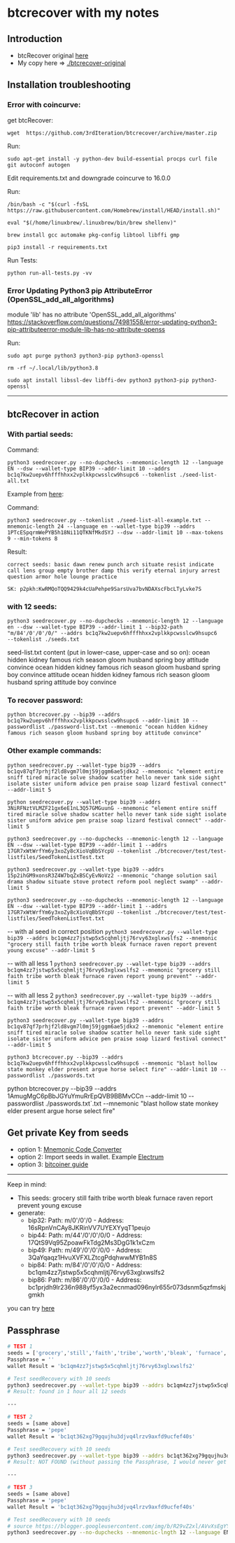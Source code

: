 # btcrecover with my notes

## Introduction

- btcRecover original [here](https://github.com/3rdIteration/btcrecover/archive/master.zip)
- My copy here => [./btcrecover-original](./btcrecover-original)

## Installation troubleshooting

### Error with coincurve:

get btcRecover: 

`wget  https://github.com/3rdIteration/btcrecover/archive/master.zip`


Run: 

`sudo apt-get install -y python-dev build-essential procps curl file git autoconf autogen`

Edit requirements.txt and downgrade coincurve to 16.0.0

Run:

`/bin/bash -c "$(curl -fsSL https://raw.githubusercontent.com/Homebrew/install/HEAD/install.sh)"`

`eval "$(/home/linuxbrew/.linuxbrew/bin/brew shellenv)"`

`brew install gcc automake pkg-config libtool libffi gmp`

`pip3 install -r requirements.txt`

Run Tests: 

`python run-all-tests.py -vv`

### Error Updating Python3 pip AttributeError (OpenSSL_add_all_algorithms)

module 'lib' has no attribute 'OpenSSL_add_all_algorithms'
https://stackoverflow.com/questions/74981558/error-updating-python3-pip-attributeerror-module-lib-has-no-attribute-openss

Run: 

`sudo apt purge python3 python3-pip python3-openssl`

`rm -rf ~/.local/lib/python3.8`

`sudo apt install libssl-dev libffi-dev python3 python3-pip python3-openssl`

---

## btcRecover in action


### With partial seeds:

Command:

`python3 seedrecover.py --no-dupchecks --mnemonic-length 12 --language EN --dsw --wallet-type BIP39 --addr-limit 10 --addrs bc1q7kw2uepv6hfffhhxx2vplkkpcwsslcw9hsupc6 --tokenlist ./seed-list-all.txt`

Example from [here](https://btcrecover.readthedocs.io/en/latest/Usage_Examples/2022-04-02_Seed_Tokenlist_TokenBlocks/example_seed_tokenlist_tokenblocks/):

Command:

`python3 seedrecover.py --tokenlist ./seed-list-all-example.txt --mnemonic-length 24 --language en --wallet-type bip39 --addrs 1PTcESpqrmWePYB5h18Ni11QTKNfMkdSYJ --dsw --addr-limit 10 --max-tokens 9 --min-tokens 8`

Result:

`correct seeds: basic dawn renew punch arch situate resist indicate call lens group empty brother damp this verify eternal injury arrest question armor hole lounge practice`

`SK: p2pkh:KwRMQoTQQ9429k4cUaPehpe9SarsUva7bvNDAXscFbcLTyLvke7S`

### with 12 seeds:

`python3 seedrecover.py --no-dupchecks --mnemonic-length 12 --language en --dsw --wallet-type BIP39 --addr-limit 1 --bip32-path "m/84'/0'/0'/0/" --addrs bc1q7kw2uepv6hfffhhxx2vplkkpcwsslcw9hsupc6   --tokenlist ./seeds.txt`

seed-list.txt content (put in lower-case, upper-case and so on):
    ocean hidden kidney famous rich season gloom husband spring boy attitude convince
    ocean hidden kidney famous rich season gloom husband spring boy convince attitude
    ocean hidden kidney famous rich season gloom husband spring attitude boy convince

### To recover password: 
`python btcrecover.py --bip39 --addrs bc1q7kw2uepv6hfffhhxx2vplkkpcwsslcw9hsupc6 --addr-limit 10 --passwordlist ./password-list.txt --mnemonic "ocean hidden kidney famous rich season gloom husband spring boy attitude convince"`

### Other example commands:

`python seedrecover.py --wallet-type bip39 --addrs bc1qv87qf7prhjf2ld8vgm7l0mj59jggm6ae5jdkx2 --mnemonic "element entire sniff tired miracle solve shadow scatter hello never tank side sight isolate sister uniform advice pen praise soap lizard festival connect" --addr-limit 5`

`python seedrecover.py --wallet-type bip39 --addrs 3NiRFNztVLMZF21gx6eE1nL3Q57GMGuunG --mnemonic "element entire sniff tired miracle solve shadow scatter hello never tank side sight isolate sister uniform advice pen praise soap lizard festival connect" --addr-limit 5`

`python3 seedrecover.py --no-dupchecks --mnemonic-length 12 --language EN --dsw --wallet-type BIP39 --addr-limit 1 --addrs 17GR7xWtWrfYm6y3xoZy8cXioVqBbSYcpU --tokenlist ./btcrecover/test/test-listfiles/SeedTokenListTest.txt`

`python3 seedrecover.py --wallet-type bip39 --addrs 15p2ihGM9xonsR3Z4W7bqZxBSCyEvNoVz2 --mnemonic "change solution sail drama shadow situate stove protect reform pool neglect swamp" --addr-limit 5`

`python3 seedrecover.py --no-dupchecks --mnemonic-length 12 --language EN --dsw --wallet-type BIP39 --addr-limit 1 --addrs 17GR7xWtWrfYm6y3xoZy8cXioVqBbSYcpU --tokenlist ./btcrecover/test/test-listfiles/SeedTokenListTest.txt`

-- with al seed in correct position
`python3 seedrecover.py --wallet-type bip39 --addrs bc1qm4zz7jstwp5x5cqhmljtj76rvy63xglxwslfs2 --mnemonic "grocery still faith tribe worth bleak furnace raven report prevent young excuse" --addr-limit 5`

-- with all less 1
`python3 seedrecover.py --wallet-type bip39 --addrs bc1qm4zz7jstwp5x5cqhmljtj76rvy63xglxwslfs2 --mnemonic "grocery still faith tribe worth bleak furnace raven report young prevent" --addr-limit 5`

-- with all less 2
`python3 seedrecover.py --wallet-type bip39 --addrs bc1qm4zz7jstwp5x5cqhmljtj76rvy63xglxwslfs2 --mnemonic "grocery still faith tribe worth bleak furnace raven report prevent" --addr-limit 5`

`python3 seedrecover.py --wallet-type bip39 --addrs bc1qv87qf7prhjf2ld8vgm7l0mj59jggm6ae5jdkx2 --mnemonic "element entire sniff tired miracle solve shadow scatter hello never tank side sight isolate sister uniform advice pen praise soap lizard festival connect" --addr-limit 5`

`python3 btcrecover.py --bip39 --addrs bc1q7kw2uepv6hfffhhxx2vplkkpcwsslcw9hsupc6 --mnemonic "blast hollow state monkey elder present argue horse select fire" --addr-limit 10 --passwordlist ./passwords.txt`

python btcrecover.py --bip39 --addrs 1AmugMgC6pBbJGYuYmuRrEpQVB9BBMvCCn --addr-limit 10 --passwordlist ./passwords.txt`.txt --mnemonic "blast hollow state monkey elder present argue horse select fire"


## Get private Key from seeds

- option 1: [Mnemonic Code Converter](https://iancoleman.io/bip39/#english)
- option 2: Import seeds in wallet. Example [Electrum](https://electrum.org/#home)
- option 3: [bitcoiner guide](https://bitcoiner.guide/seed/)

---

Keep in mind:

* This seeds: grocery still faith tribe worth bleak furnace raven report prevent young excuse
* generate: 
    - bip32: Path: m/0'/0'/0 - Address: 16sRpnVnCAy8JKRinVV7UYEXYyqT1peujo
    - bip44: Path: m/44'/0'/0'/0/0 - Address: 17QtS9Vq95ZpoawFkTdg2Ms3DgG1k1xCzm
    - bip49: Path: m/49'/0'/0'/0/0 - Address: 3QaYqaqz1HvuXVFXLZtcgPdqhwwMYB1n8S
    - bip84: Path: m/84'/0'/0'/0/0 - Address: bc1qm4zz7jstwp5x5cqhmljtj76rvy63xglxwslfs2
    - bip86: Path: m/86'/0'/0'/0/0 - Address: bc1prjdh9lr236n988yf5yx3a2ecnmad096nylr655r073dsnm5qzfmskjgmkh


you can try [here](https://bitcoiner.guide/seed/)


## Passphrase

```sh
# TEST 1
seeds = ['grocery','still','faith','tribe','worth','bleak', 'furnace','raven','report','prevent','young','excuse']
Passphrase = ''
wallet Result = 'bc1qm4zz7jstwp5x5cqhmljtj76rvy63xglxwslfs2'

# Test seedRecovery with 10 seeds
python3 seedrecover.py --wallet-type bip39 --addrs bc1qm4zz7jstwp5x5cqhmljtj76rvy63xglxwslfs2 --mnemonic "grocery still faith tribe worth bleak furnace raven report prevent" --addr-limit 5
# Result: found in 1 hour all 12 seeds

---

# TEST 2
seeds = [same above]
Passphrase = 'pepe'
wallet Result = 'bc1qt362xg79gqujhu3djvq4lrzv9axfd9ucfef40s' 

# Test seedRecovery with 10 seeds
python3 seedrecover.py --wallet-type bip39 --addrs bc1qt362xg79gqujhu3djvq4lrzv9axfd9ucfef40s --mnemonic "grocery still faith tribe worth bleak furnace raven report prevent" --addr-limit 5
# Result: NOT FOUND (without passing the Passphrase, I would never get the address bc1qt362xg79gqujhu3djvq4lrzv9axfd9ucfef40s)

---

# TEST 3
seeds = [same above]
Passphrase = 'pepe'
wallet Result = 'bc1qt362xg79gqujhu3djvq4lrzv9axfd9ucfef40s' 

# Test seedRecovery with 10 seeds
# source https://blogger.googleusercontent.com/img/b/R29vZ2xl/AVvXsEgYYfvMkU0b_Umd1F2t2LbEgzyVOEA5sToQinyzfIj5Yc3Ts4eNmrdlLyiCHeUTDFs1CHxVl8OK0o6MDYlQ-k2BiX6-Q2A4kErzsjFkPX_KD3l86v3CeO3nbUJynHiFIFs9PwTrTwM8FLuqlALvIX9_5oBrBXoQnRU3G12OeOzJShDVWntlXJ2k5L62WQ/s1162/seedrecover.png
python3 seedrecover.py --no-dupchecks --mnemonic-lngth 12 --language EN --dsw --wallet-type bip39 --addrs bc1qt362xg79gqujhu3djvq4lrzv9axfd9ucfef40s --addr-limit 1 --passphrase-list passphrase.txt --tokenlist seeds.txt --no-eta
```
